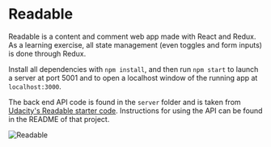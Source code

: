 # Readable

Readable is a content and comment web app made with React and Redux. As a learning exercise, all state management (even toggles and form inputs) is done through Redux.

Install all dependencies with ```npm install```, and then run ```npm start``` to launch a server at port 5001 and to open a localhost window of the running app at ```localhost:3000```.

The back end API code is found in the ```server``` folder and is taken from [Udacity's Readable starter code](https://github.com/udacity/reactnd-project-readable-starter). Instructions for using the API can be found in the README of that project.

![Readable](http://res.cloudinary.com/dkw0kkkgd/image/upload/v1504213788/Screen_Shot_2017-08-31_at_4.08.53_PM_zg4ssa.png)
